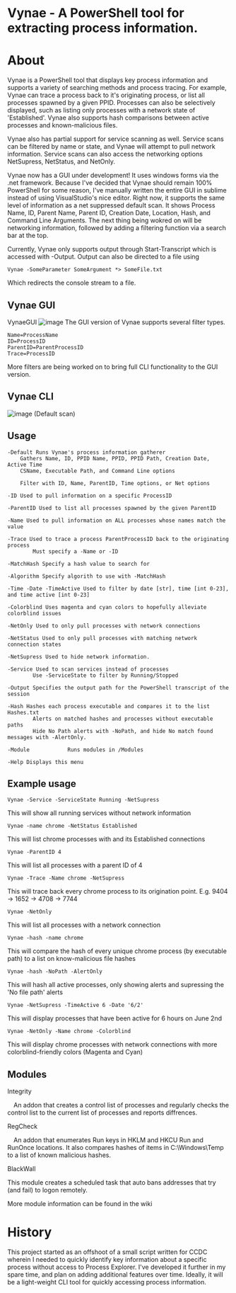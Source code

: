 # Vynae - A PowerShell tool for extracting process information.
# About
Vynae is a PowerShell tool that displays key process information and supports a variety of searching methods and process tracing. For example, Vynae can trace a process back to it's originating process, or list all processes spawned by a given PPID. Processes can also be selectively displayed, such as listing only processes with a network state of 'Established'. Vynae also supports hash comparisons between active processes and known-malicious files. 

Vynae also has partial support for service scanning as well. Service scans can be filtered by name or state, and Vynae will attempt to pull network information. Service scans can also access the networking options NetSupress, NetStatus, and NetOnly.

Vynae now has a GUI under development! It uses windows forms via the .net framework. Because I've decided that Vynae should remain 100% PowerShell for some reason, I've manually written the entire GUI in sublime instead of using VisualStudio's nice editor. Right now, it supports the same level of information as a net suppressed default scan. It shows Process Name, ID, Parent Name, Parent ID, Creation Date, Location, Hash, and Command Line Arguments. The next thing being wokred on will be networking information, followed by adding a filtering function via a search bar at the top. 

Currently, Vynae only supports output through Start-Transcript which is accessed with -Output. Output can also be directed to a file using 

    Vynae -SomeParameter SomeArgument *> SomeFile.txt

Which redirects the console stream to a file.

## Vynae GUI 
VynaeGUI 
![image](https://user-images.githubusercontent.com/3990346/186321669-365a3292-1547-4651-8b5f-51715054db9f.png)
The GUI version of Vynae supports several filter types. 

    Name=ProcessName
    ID=ProcessID
    ParentID=ParentProcessID
    Trace=ProcessID
    
More filters are being worked on to bring full CLI functionality to the GUI version. 
    
## Vynae CLI
![image](https://user-images.githubusercontent.com/3990346/186322787-964f07b7-7c86-4829-a646-53de2797db78.png)
(Default scan)

## Usage

    -Default Runs Vynae's process information gatherer
        Gathers Name, ID, PPID Name, PPID, PPID Path, Creation Date, Active Time
        CSName, Executable Path, and Command Line options

        Filter with ID, Name, ParentID, Time options, or Net options
        
    -ID Used to pull information on a specific ProcessID

    -ParentID Used to list all processes spawned by the given ParentID

    -Name Used to pull information on ALL processes whose names match the value

    -Trace Used to trace a process ParentProcessID back to the originating process
            Must specify a -Name or -ID
            
    -MatchHash Specify a hash value to search for

    -Algorithm Specify algorith to use with -MatchHash

    -Time -Date -TimeActive Used to filter by date [str], time [int 0-23], and time active [int 0-23]

    -Colorblind Uses magenta and cyan colors to hopefully alleviate colorblind issues

    -NetOnly Used to only pull processes with network connections

    -NetStatus Used to only pull processes with matching network connection states

    -NetSupress Used to hide network information.

    -Service Used to scan services instead of processes
            Use -ServiceState to filter by Running/Stopped

    -Output Specifies the output path for the PowerShell transcript of the session

    -Hash Hashes each process executable and compares it to the list Hashes.txt
            Alerts on matched hashes and processes without executable paths
            Hide No Path alerts with -NoPath, and hide No match found messages with -AlertOnly.
            
    -Module            Runs modules in /Modules

    -Help Displays this menu
    
    
## Example usage

    Vynae -Service -ServiceState Running -NetSupress
    
This will show all running services without network information

    Vynae -name chrome -NetStatus Established
    
This will list chrome processes with and its Established connections

    Vynae -ParentID 4
    
This will list all processes with a parent ID of 4 

    Vynae -Trace -Name chrome -NetSupress
    
This will trace back every chrome process to its origination point. E.g. 9404 -> 1652 -> 4708 -> 7744

    Vynae -NetOnly 
    
This will list all processes with a network connection

    Vynae -hash -name chrome

This will compare the hash of every unique chrome process (by executable path) to a list on know-malicious file hashes

    Vynae -hash -NoPath -AlertOnly

This will hash all active processes, only showing alerts and supressing the 'No file path' alerts

    Vynae -NetSupress -TimeActive 6 -Date '6/2' 
 
 This will display processes that have been active for 6 hours on June 2nd
 
    Vynae -NetOnly -Name chrome -Colorblind
    
This will display chrome processes with network connections with more colorblind-friendly colors (Magenta and Cyan)

## Modules
    
   Integrity
   
   &emsp;An addon that creates a control list of processes and regularly checks the control list to the current list of processes and reports diffrences.
   
   RegCheck
   
   &emsp;An addon that enumerates Run keys in HKLM and HKCU Run and RunOnce locations. It also compares hashes of items in C:\Windows\Temp to a list of known malicious hashes.

   BlackWall
    
   This module creates a scheduled task that auto bans addresses that try (and fail) to logon remotely. 
    
More module information can be found in the wiki
    
# History
This project started as an offshoot of a small script written for CCDC wherein I needed to quickly identify key information about a specific process without access to Process Explorer. I've developed it further in my spare time, and plan on adding additional features over time. Ideally, it will be a light-weight CLI tool for quickly accessing process information.


